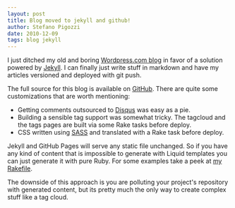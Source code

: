 ```yaml
---
layout: post
title: Blog moved to jekyll and github!
author: Stefano Pigozzi
date: 2010-12-09
tags: blog jekyll
---
```

 
I just ditched my old and boring [Wordpress.com blog](http://wordpress.com/pigoz) in favor of a solution powered by [Jekyll](https://github.com/mojombo/jekyll). I can finally just write stuff in markdown and have my articles versioned and deployed with git push.

The full source for this blog is available on [GitHub](https://github.com/pigoz/pigoz.github.com). There are quite some customizations that are worth mentioning:

-   Getting comments outsourced to [Disqus](http://disqus.com/) was easy as a pie.
-   Building a sensible tag support was somewhat tricky. The tagcloud and the tags pages are built via some Rake tasks before deploy.
-   CSS written using [SASS](http://sass-lang.com/) and translated with a Rake task before deploy.

Jekyll and GitHub Pages will serve any static file unchanged. So if you have any kind of content that is impossible to generate with Liquid templates you can just generate it with pure Ruby. For some examples take a peek at [my Rakefile](https://github.com/pigoz/pigoz.github.com/blob/master/Rakefile).

The downside of this approach is you are polluting your project's repository with generated content, but its pretty much the only way to create complex stuff like a tag cloud.